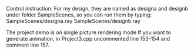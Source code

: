 Control instruction:
For my design, they are named as designa and designb under folder SampleScenes,
so you can run them by typing:
SampleScenes/designa.ray
SampleScenes/designb.ray

The project demo is on single picture rendering mode
If you want to generate animation, in Project3.cpp uncommented line 153-154 and comment line 157.
